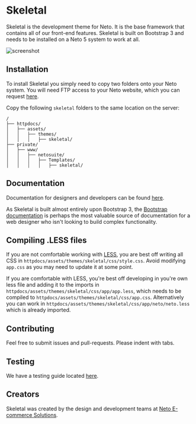 # Skeletal

Skeletal is the development theme for Neto. It is the base framework that contains all of our front-end features. Skeletal is built on Bootstrap 3 and needs to be installed on a Neto 5 system to work at all.

<img src="http://design.neto.com.au/assets/themes/designbrief/images/skeletal.png" alt="screenshot"/>

## Installation

To install Skeletal you simply need to copy two folders onto your Neto system. You will need FTP access to your Neto website, which you can request [here](http://docs.neto.com.au/designer-documentati/tips-tricks/how-to-connect-to-neto-via-ftp/). 

Copy the following ``skeletal`` folders to the same location on the server:

```
/
├── httpdocs/
│   ├── assets/
│   │   ├── themes/
│   │   │   ├── skeletal/
├── private/
│   ├── www/
│   │   ├── netosuite/
│   │   │   ├── Templates/
│   │   │   │   ├── skeletal/
```

## Documentation

Documentation for designers and developers can be found [here](http://docs.neto.com.au/designer-documentation).

As Skeletal is built almost entirely upon Bootstrap 3, the [Bootstrap documentation](http://getbootstrap.com) is perhaps the most valuable source of documentation for a web designer who isn't looking to build complex functionality.

## Compiling .LESS files

If you are not comfortable working with [LESS](http://lesscss.org/), you are best off writing all CSS in ``httpdocs/assets/themes/skeletal/css/style.css``. Avoid modifying ``app.css`` as you may need to update it at some point.

If you are comfortable with LESS, you're best off developing in you're own less file and adding it to the imports in ``httpdocs/assets/themes/skeletal/css/app/app.less``, which needs to be compiled to ``httpdocs/assets/themes/skeletal/css/app.css``. Alternatively you can work in ``httpdocs/assets/themes/skeletal/css/app/neto/neto.less`` which is already imported.

## Contributing

Feel free to submit issues and pull-requests. Please indent with tabs.

## Testing

We have a testing guide located [here](/testing.md).

## Creators

Skeletal was created by the design and development teams at [Neto E-commerce Solutions](http://neto.com.au).
